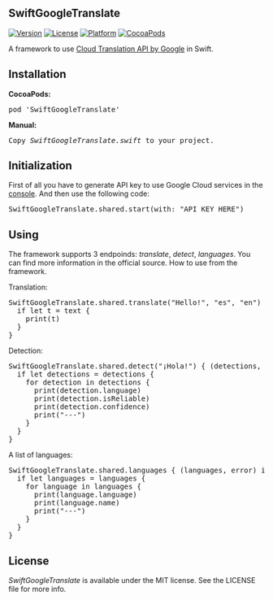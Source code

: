 ## SwiftGoogleTranslate

[![Version](https://img.shields.io/cocoapods/v/SwiftGoogleTranslate.svg?style=flat)](http://cocoadocs.org/docsets/SwiftGoogleTranslate)
[![License](https://img.shields.io/cocoapods/l/SwiftGoogleTranslate.svg?style=flat)](http://cocoadocs.org/docsets/SwiftGoogleTranslate)
[![Platform](https://img.shields.io/cocoapods/p/SwiftGoogleTranslate.svg?style=flat)](http://cocoadocs.org/docsets/SwiftGoogleTranslate)
[![CocoaPods](https://img.shields.io/cocoapods/dt/SwiftGoogleTranslate.svg)](https://cocoapods.org/pods/SwiftGoogleTranslate)

A framework to use <a href="https://cloud.google.com/translate/docs/reference/rest">Cloud Translation API by Google</a> in Swift.

## Installation
<b>CocoaPods:</b>
<pre>
pod 'SwiftGoogleTranslate'
</pre>
<b>Manual:</b>
<pre>
Copy <i>SwiftGoogleTranslate.swift</i> to your project.
</pre>

## Initialization

First of all you have to generate API key to use Google Cloud services in the <a href="https://cloud.google.com/translate/">console</a>.
And then use the following code:
<pre>
SwiftGoogleTranslate.shared.start(with: "API_KEY_HERE")
</pre>

## Using

The framework supports 3 endpoinds: <i>translate</i>, <i>detect</i>, <i>languages</i>. You can find more information in the official source. How to use from the framework.

Translation:
<pre>
SwiftGoogleTranslate.shared.translate("Hello!", "es", "en") { (text, error) in
  if let t = text {
    print(t)
  }
}
</pre>

Detection:
<pre>
SwiftGoogleTranslate.shared.detect("¡Hola!") { (detections, error) in
  if let detections = detections {
    for detection in detections {
      print(detection.language)
      print(detection.isReliable)
      print(detection.confidence)
      print("---")
    }
  }
}
</pre>

A list of languages:
<pre>
SwiftGoogleTranslate.shared.languages { (languages, error) in
  if let languages = languages {
    for language in languages {
      print(language.language)
      print(language.name)
      print("---")
    }
  }
}
</pre>

## License

<i>SwiftGoogleTranslate</i> is available under the MIT license. See the LICENSE file for more info.
